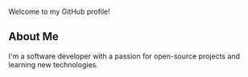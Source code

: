 Welcome to my GitHub profile!
## About Me
I'm a software developer with a passion for open-source projects and learning new technologies.
